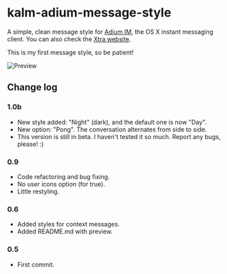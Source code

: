 kalm-adium-message-style
========================

A simple, clean message style for [Adium IM](http://adium.im/), the OS X instant messaging client. You can also check the [Xtra website](http://adiumxtras.com/index.php?a=xtras&xtra_id=8410).

This is my first message style, so be patient!

![Preview](http://i.imgur.com/YK8nsno.png)


## Change log

### 1.0b
* New style added: "Night" (dark), and the default one is now "Day".
* New option: "Pong". The conversation alternates from side to side.
* This version is still in beta. I haven't tested it so much. Report any bugs, please! :)

### 0.9
* Code refactoring and bug fixing.
* No user icons option (for true).
* Little restyling.

### 0.6
* Added styles for context messages.
* Added README.md with preview.

### 0.5
* First commit.
